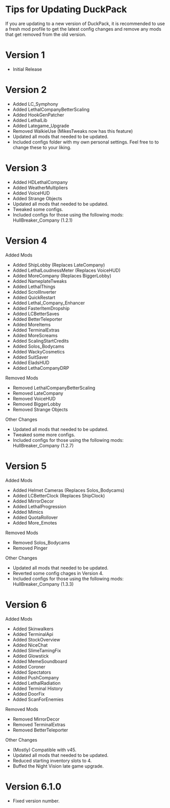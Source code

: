 # Tips for Updating DuckPack
If you are updating to a new version of DuckPack, it is recommended to use a fresh mod profile to get the latest config changes and remove any mods that get removed from the old version.

# Version 1
- Initial Release

# Version 2
- Added LC_Symphony
- Added LethalCompanyBetterScaling
- Added HookGenPatcher
- Added LethalLib
- Added Lategame_Upgrade
- Removed WalkieUse (MikesTweaks now has this feature)
- Updated all mods that needed to be updated.
- Included configs folder with my own personal settings. Feel free to to change these to your liking.

# Version 3
- Added HDLethalCompany
- Added WeatherMultipliers
- Added VoiceHUD
- Added Strange Objects
- Updated all mods that needed to be updated.
- Tweaked some configs.
- Included configs for those using the following mods: HullBreaker_Company (1.2.1)

# Version 4
Added Mods
- Added ShipLobby (Replaces LateCompany)
- Added LethalLoudnessMeter (Replaces VoiceHUD)
- Added MoreCompany (Replaces BiggerLobby)
- Added NameplateTweaks
- Added LethalThings
- Added ScrollInverter
- Added QuickRestart
- Added Lethal_Company_Enhancer
- Added FasterItemDropship
- Added LCBetterSaves
- Added BetterTeleporter
- Added MoreItems
- Added TerminalExtras
- Added MoreScreams
- Added ScalingStartCredits
- Added Solos_Bodycams
- Added WackyCosmetics
- Added SuitSaver
- Added EladsHUD
- Added LethaCompanyDRP

Removed Mods
- Removed LethalCompanyBetterScaling
- Removed LateCompany
- Removed VoiceHUD
- Removed BiggerLobby
- Removed Strange Objects

Other Changes
- Updated all mods that needed to be updated.
- Tweaked some more configs.
- Included configs for those using the following mods: HullBreaker_Company (1.2.7)

# Version 5
Added Mods
- Added Helmet Cameras (Replaces Solos_Bodycams)
- Added LCBetterClock (Replaces ShipClock)
- Added MirrorDecor
- Added LethalProgression
- Added Mimics
- Added QuotaRollover
- Added More_Emotes

Removed Mods
- Removed Solos_Bodycams
- Removed Pinger

Other Changes
- Updated all mods that needed to be updated.
- Reverted some config chages in Version 4.
- Included configs for those using the following mods: HullBreaker_Company (1.3.3)

# Version 6
Added Mods
- Added Skinwalkers
- Added TerminalApi
- Added StockOverview
- Added NiceChat
- Added SlimeTamingFix
- Added Glowstick
- Added MemeSoundboard
- Added Coroner
- Added Spectators
- Added PushCompany
- Added LethalRadiation
- Added Terminal History
- Added DoorFix
- Added ScanForEnemies

Removed Mods
- Removed MirrorDecor
- Removed TerminalExtras
- Removed BetterTeleporter

Other Changes
- (Mostly) Compatible with v45.
- Updated all mods that needed to be updated.
- Reduced starting inventory slots to 4. 
- Buffed the Night Vision late game upgrade.

# Version 6.1.0

- Fixed version number.
